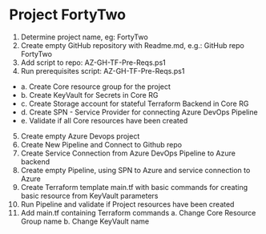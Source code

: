 # Project FortyTwo

01. Determine project name, eg: FortyTwo
02. Create empty GitHub repository with Readme.md, e.g.: GitHub repo FortyTwo
03. Add script to repo: AZ-GH-TF-Pre-Reqs.ps1
04. Run prerequisites script: AZ-GH-TF-Pre-Reqs.ps1
- a. Create Core resource group for the project
- b. Create KeyVault for Secrets in Core RG
- c. Create Storage account for stateful Terraform Backend in Core RG
- d. Create SPN - Service Provider for connecting Azure DevOps Pipeline
- e. Validate if all Core resources have been created
05. Create empty Azure Devops project
06. Create New Pipeline and Connect to Github repo
07. Create Service Connection from Azure DevOps Pipeline to Azure backend
08. Create empty Pipeline, using SPN to Azure and service connection to Azure
09. Create Terraform template main.tf with basic commands for creating basic resource from KeyVault parameters
10. Run Pipeline and validate if Project resources have been created
11. Add main.tf containing Terraform commands
 	a. Change Core Resource Group name 
	b. Change KeyVault name
